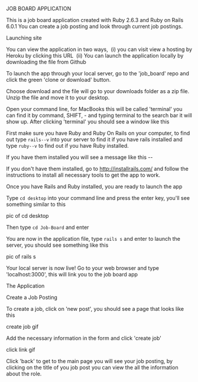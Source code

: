 JOB BOARD APPLICATION

This is a job board application created with Ruby 2.6.3 and Ruby on Rails 6.0.1
You can create a job posting and look through current job postings. 

Launching site 

You can view the application in two ways, 
  (i) you can visit view a hosting by Heroku by clicking this URL 
               (ii) You can launch the application locally by downloading the file from Github
  
  To launch the app through your local server, go to the 'job_board' repo and click the green 'clone or download' button. 
  
  
  Choose download and the file will go to your downloads folder as a zip file. Unzip the file and move it to your desktop. 
  
Open your command line, for MacBooks this will be called 'terminal' you can find it by command, SHIFT, - and typing terminal to the search bar it will show up. After clicking 'terminal' you should see a window like this


First make sure you have Ruby and Ruby On Rails on your computer, to find out type ```rails--v``` into your server to find it if you have rails installed and type ```ruby--v``` to find out if you have Ruby installed. 

If you have them installed you will see a message like this --

If you don't have them installed, go to http://installrails.com/ and follow the instructions to install all necessary tools to get the app to work.

Once you have Rails and Ruby installed, you are ready to launch the app

Type ```cd desktop``` into your command line and press the enter key, you'll see something similar to this

pic of cd desktop 

Then type ```cd Job-Board``` and enter


You are now in the application file, type ```rails s``` and enter to launch the server, you should see something like this 

pic of rails s 

Your local server is now live! Go to your web browser and type 'localhost:3000', this will link you to the job board app

The Application

Create a Job Posting

To create a job, click on 'new post', you should see a page that looks like this 

create job gif

Add the necessary information in the form and click 'create job'

click link gif

Click 'back' to get to the main page you will see your job posting, by clicking on the title of you job post you can view the all the information about the role.
